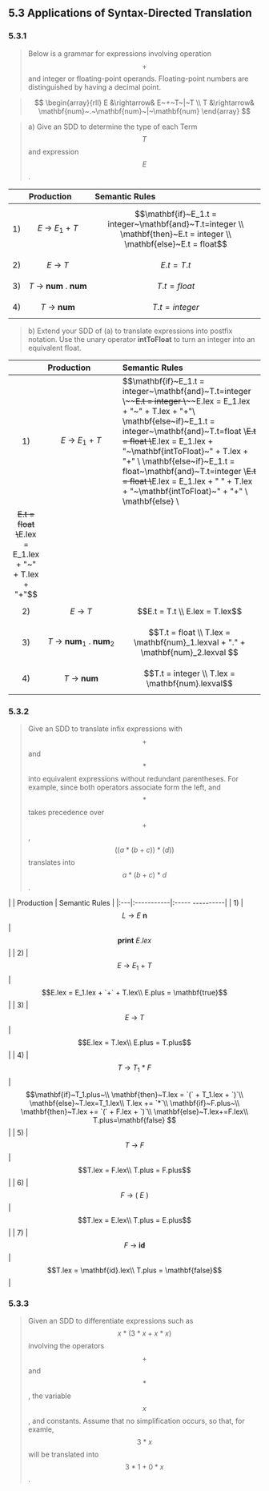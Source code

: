## 5.3 Applications of Syntax-Directed Translation

### 5.3.1

> Below is a grammar for expressions involving operation $$+$$ and integer or floating-point operands. Floating-point numbers are distinguished by having a decimal point.

> $$
\begin{array}{rll}
E &\rightarrow& E~+~T~|~T \\
T &\rightarrow& \mathbf{num}~.~\mathbf{num}~|~\mathbf{num}
\end{array}
$$

> a) Give an SDD to determine the type of each Term $$T$$ and expression $$E$$.

|    | Production | Semantic Rules |
|:--:|:-----------|:---------------|
| 1) | $$E~\rightarrow~E_1~+~T$$ | $$\mathbf{if}~E_1.t = integer~\mathbf{and}~T.t=integer \\ \mathbf{then}~E.t = integer \\ \mathbf{else}~E.t = float$$ |
| 2) | $$E~\rightarrow~T$$ | $$E.t = T.t$$ |
| 3) | $$T~\rightarrow~\mathbf{num}~.~\mathbf{num}$$ | $$T.t = float$$ |
| 4) | $$T~\rightarrow~\mathbf{num}$$ | $$T.t = integer$$ |

> b) Extend your SDD of (a) to translate expressions into postfix notation. Use the unary operator __intToFloat__ to turn an integer into an equivalent float.

|    | Production | Semantic Rules |
|:--:|:-----------|:---------------|
| 1) | $$E~\rightarrow~E_1~+~T$$ | $$\mathbf{if}~E_1.t = integer~\mathbf{and}~T.t=integer \\~~~~E.t = integer \\~~~~E.lex = E_1.lex + "~" + T.lex + "+"\\ \mathbf{else~if}~E_1.t = integer~\mathbf{and}~T.t=float \\~~~~E.t = float \\~~~~E.lex = E_1.lex + "~\mathbf{intToFloat}~" + T.lex + "+" \\ \mathbf{else~if}~E_1.t = float~\mathbf{and}~T.t=integer \\~~~~E.t = float \\~~~~E.lex = E_1.lex + " " + T.lex +  "~\mathbf{intToFloat}~" + "+" \\ \mathbf{else} \\
~~~~E.t = float \\~~~~E.lex = E_1.lex + "~" + T.lex + "+"$$ |
| 2) | $$E~\rightarrow~T$$ | $$E.t = T.t \\ E.lex = T.lex$$ |
| 3) | $$T~\rightarrow~\mathbf{num}_1~.~\mathbf{num}_2$$ | $$T.t = float \\ T.lex = \mathbf{num}_1.lexval + "." + \mathbf{num}_2.lexval $$ |
| 4) | $$T~\rightarrow~\mathbf{num}$$ | $$T.t = integer \\ T.lex = \mathbf{num}.lexval$$ |

### 5.3.2

> Give an SDD to translate infix expressions with $$+$$ and $$*$$ into equivalent expressions without redundant parentheses. For example, since both operators associate form the left, and $$*$$ takes precedence over $$+$$, $$((a*(b+c))*(d))$$ translates into $$a*(b+c)*d$$.

|    | Production | Semantic Rules |
|:---|:-----------|:-----                     ----------|
| 1) | $$L~\rightarrow~E~\mathbf{n}$$ | $$\mathbf{print}~E.lex$$ |
| 2) | $$E~\rightarrow~E_1~+~T$$ | $$E.lex = E_1.lex + `+` + T.lex\\ E.plus = \mathbf{true}$$ |
| 3) | $$E~\rightarrow~T$$ | $$E.lex = T.lex\\ E.plus = T.plus$$ |
| 4) | $$T~\rightarrow~T_1~*~F$$ | $$\mathbf{if}~T_1.plus~\\ \mathbf{then}~T.lex = `(` + T_1.lex + `)`\\ \mathbf{else}~T.lex=T_1.lex\\ T.lex += `*`\\ \mathbf{if}~F.plus~\\ \mathbf{then}~T.lex += `(` + F.lex + `)`\\ \mathbf{else}~T.lex+=F.lex\\ T.plus=\mathbf{false} $$ |
| 5) | $$T~\rightarrow~F$$ | $$T.lex = F.lex\\ T.plus = F.plus$$ |
| 6) | $$F~\rightarrow~(~E~)$$ | $$T.lex = E.lex\\ T.plus = E.plus$$ |
| 7) | $$F~\rightarrow~\mathbf{id}$$ | $$T.lex = \mathbf{id}.lex\\ T.plus = \mathbf{false}$$ |

### 5.3.3

> Given an SDD to differentiate expressions such as $$x*(3*x+x*x)$$ involving the operators $$+$$ and $$*$$, the variable $$x$$, and constants. Assume that no simplification occurs, so that, for examle, $$3*x$$ will be translated into $$3*1+0*x$$.
